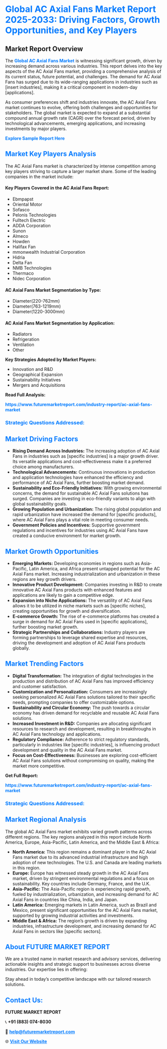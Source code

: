 <h1 style="color: #007BFF;">Global AC Axial Fans Market Report 2025-2033: Driving Factors, Growth Opportunities, and Key Players</h1>

<section id="overview">
<h2>Market Report Overview</h2>
<p>The <a href="https://www.futuremarketreport.com/industry-report/ac-axial-fans-market" style="color: #007BFF; text-decoration: none;"><strong>Global AC Axial Fans Market</strong></a> is witnessing significant growth, driven by increasing demand across various industries. This report delves into the key aspects of the AC Axial Fans market, providing a comprehensive analysis of its current status, future potential, and challenges. The demand for AC Axial Fans has surged due to its wide-ranging applications in industries such as [insert industries], making it a critical component in modern-day [applications].</p>
<p>As consumer preferences shift and industries innovate, the AC Axial Fans market continues to evolve, offering both challenges and opportunities for stakeholders. The global market is expected to expand at a substantial compound annual growth rate (CAGR) over the forecast period, driven by technological advancements, emerging applications, and increasing investments by major players.</p>
</section>

<section id="overview">
<p><a href="https://www.futuremarketreport.com/request-sample/reportId=46185" style="color: #007BFF; text-decoration: none;"><strong>Explore Sample Report Here</strong></a></p>
</section>

<section id="key-players">
<h2 style="color: #007BFF;">Market Key Players Analysis</h2>
<p>The AC Axial Fans market is characterized by intense competition among key players striving to capture a larger market share. Some of the leading companies in the market include:</p>
<h4>Key Players Covered in the AC Axial Fans Report:</h4>
<ul><li>Ebmpapst</li><li>Oriental Motor</li><li>Sofasco</li><li>Pelonis Technologies</li><li>Fulltech Electric</li><li>ADDA Corporation</li><li>Sunon</li><li>Almeco</li><li>Howden</li><li>Halifax Fan</li><li>mmonwealth Industrial Corporation</li><li>Hidria</li><li>Delta Fan</li><li>NMB Technologies</li><li>Thermaco</li><li>Nidec Corporation</li></ul>
<h4>AC Axial Fans Market Segmentation by Type:</h4>
<ul><li>Diameter(220-762mm)</li><li>Diameter(763-1219mm)</li><li>Diameter(1220-3000mm)</li></ul>

<h4>AC Axial Fans Market Segmentation by Application:</h4>
<ul><li>Radiators</li><li>Refrigeration</li><li>Ventilation</li><li>Other</li></ul>
<p><strong>Key Strategies Adopted by Market Players:</strong></p>
<ul>
<li>Innovation and R&D</li>
<li>Geographical Expansion</li>
<li>Sustainability Initiatives</li>
<li>Mergers and Acquisitions</li>
</ul>
</section>

<section>
<p><strong>Read Full Analysis: </strong></p><a href="https://www.futuremarketreport.com/industry-report/ac-axial-fans-market" style="color: #007BFF; text-decoration: none;"><strong>https://www.futuremarketreport.com/industry-report/ac-axial-fans-market</strong></a>
<h3 style="color: #007BFF;">Strategic Questions Addressed:</h3>
</section>

<section id="driving-factors">
<h2 style="color: #007BFF;">Market Driving Factors</h2>
<ul>
<li><strong>Rising Demand Across Industries:</strong> The increasing adoption of AC Axial Fans in industries such as [specific industries] is a major growth driver. Its versatile applications and cost-effectiveness make it a preferred choice among manufacturers.</li>
<li><strong>Technological Advancements:</strong> Continuous innovations in production and application technologies have enhanced the efficiency and performance of AC Axial Fans, further boosting market demand.</li>
<li><strong>Sustainability and Eco-Friendly Initiatives:</strong> With growing environmental concerns, the demand for sustainable AC Axial Fans solutions has surged. Companies are investing in eco-friendly variants to align with global sustainability goals.</li>
<li><strong>Growing Population and Urbanization:</strong> The rising global population and rapid urbanization have increased the demand for [specific products], where AC Axial Fans plays a vital role in meeting consumer needs.</li>
<li><strong>Government Policies and Incentives:</strong> Supportive government regulations and incentives for industries using AC Axial Fans have created a conducive environment for market growth.</li>
</ul>
</section>

<section id="growth-opportunities">
<h2 style="color: #007BFF;">Market Growth Opportunities</h2>
<ul>
<li><strong>Emerging Markets:</strong> Developing economies in regions such as Asia-Pacific, Latin America, and Africa present untapped potential for the AC Axial Fans market. Increasing industrialization and urbanization in these regions are key growth drivers.</li>
<li><strong>Innovative Product Development:</strong> Companies investing in R&D to create innovative AC Axial Fans products with enhanced features and applications are likely to gain a competitive edge.</li>
<li><strong>Expansion into Niche Applications:</strong> The versatility of AC Axial Fans allows it to be utilized in niche markets such as [specific niches], creating opportunities for growth and diversification.</li>
<li><strong>E-commerce Growth:</strong> The rise of e-commerce platforms has created a surge in demand for AC Axial Fans used in [specific applications], further boosting market growth.</li>
<li><strong>Strategic Partnerships and Collaborations:</strong> Industry players are forming partnerships to leverage shared expertise and resources, driving the development and adoption of AC Axial Fans products globally.</li>
</ul>
</section>

<section id="trending-factors">
<h2 style="color: #007BFF;">Market Trending Factors</h2>
<ul>
<li><strong>Digital Transformation:</strong> The integration of digital technologies in the production and distribution of AC Axial Fans has improved efficiency and customer satisfaction.</li>
<li><strong>Customization and Personalization:</strong> Consumers are increasingly seeking personalized AC Axial Fans solutions tailored to their specific needs, prompting companies to offer customizable options.</li>
<li><strong>Sustainability and Circular Economy:</strong> The push towards a circular economy has driven demand for recyclable and reusable AC Axial Fans solutions.</li>
<li><strong>Increased Investment in R&D:</strong> Companies are allocating significant resources to research and development, resulting in breakthroughs in AC Axial Fans technology and applications.</li>
<li><strong>Regulatory Compliance:</strong> Adherence to strict regulatory standards, particularly in industries like [specific industries], is influencing product development and quality in the AC Axial Fans market.</li>
<li><strong>Focus on Cost-Effectiveness:</strong> Businesses are exploring cost-efficient AC Axial Fans solutions without compromising on quality, making the market more competitive.</li>
</ul>
</section>

<section>
<p><strong>Get Full Report: </strong></p><a href="https://www.futuremarketreport.com/industry-report/ac-axial-fans-market" style="color: #007BFF; text-decoration: none;"><strong>https://www.futuremarketreport.com/industry-report/ac-axial-fans-market</strong></a>
<h3 style="color: #007BFF;">Strategic Questions Addressed:</h3>
</section>


<section id="regional-analysis">
<h2 style="color: #007BFF;">Market Regional Analysis</h2>
<p>The global AC Axial Fans market exhibits varied growth patterns across different regions. The key regions analyzed in this report include North America, Europe, Asia-Pacific, Latin America, and the Middle East & Africa:</p>
<ul>
<li><strong>North America:</strong> This region remains a dominant player in the AC Axial Fans market due to its advanced industrial infrastructure and high adoption of new technologies. The U.S. and Canada are leading markets in this region.</li>
<li><strong>Europe:</strong> Europe has witnessed steady growth in the AC Axial Fans market, driven by stringent environmental regulations and a focus on sustainability. Key countries include Germany, France, and the U.K.</li>
<li><strong>Asia-Pacific:</strong> The Asia-Pacific region is experiencing rapid growth, fueled by industrialization, urbanization, and increasing demand for AC Axial Fans in countries like China, India, and Japan.</li>
<li><strong>Latin America:</strong> Emerging markets in Latin America, such as Brazil and Mexico, present significant opportunities for the AC Axial Fans market, supported by growing industrial activities and investments.</li>
<li><strong>Middle East & Africa:</strong> The region’s growth is driven by expanding industries, infrastructure development, and increasing demand for AC Axial Fans in sectors like [specific sectors].</li>
</ul>
</section>

<footer>
<h2 style="color: #007BFF;">About FUTURE MARKET REPORT</h2>
<p>We are a trusted name in market research and advisory services, delivering actionable insights and strategic support to businesses across diverse industries. Our expertise lies in offering:</p>

<p>Stay ahead in today’s competitive landscape with our tailored research solutions.</p>

<h2 style="color: #007BFF;">Contact Us:</h2>
<p><strong>FUTURE MARKET REPORT</strong></p>
<p>📞 <strong>+91 (883) 074-8030</strong></p>
<p>📧 <strong><a href="mailto:help@futuremarketreport.com" style="color: #007BFF;">help@futuremarketreport.com</a></strong></p>
<p>🌐 <strong><a href="https://www.futuremarketreport.com/" style="color: #007BFF;">Visit Our Website</a></strong></p>
</footer>
